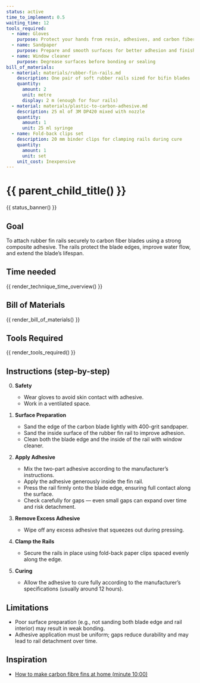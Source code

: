 ```yaml
---
status: active
time_to_implement: 0.5
waiting_time: 12
tools_required:
  - name: Gloves
    purpose: Protect your hands from resin, adhesives, and carbon fibers
  - name: Sandpaper
    purpose: Prepare and smooth surfaces for better adhesion and finish
  - name: Window cleaner
    purpose: Degrease surfaces before bonding or sealing
bill_of_materials:
  - material: materials/rubber-fin-rails.md
    description: One pair of soft rubber rails sized for bifin blades
    quantity:
      amount: 2
      unit: metre
      display: 2 m (enough for four rails)
  - material: materials/plastic-to-carbon-adhesive.md
    description: 25 ml of 3M DP420 mixed with nozzle
    quantity:
      amount: 1
      unit: 25 ml syringe
  - name: Fold-back clips set
    description: 20 mm binder clips for clamping rails during cure
    quantity:
      amount: 1
      unit: set
    unit_cost: Inexpensive
---
```

# {{ parent_child_title() }}
{{ status_banner() }}

## Goal

To attach rubber fin rails securely to carbon fiber blades using a strong composite adhesive.
The rails protect the blade edges, improve water flow, and extend the blade’s lifespan.

## Time needed

{{ render_technique_time_overview() }}

## Bill of Materials

{{ render_bill_of_materials() }}

## Tools Required
{{ render_tools_required() }}

## Instructions (step-by-step)

0. **Safety**
      - Wear gloves to avoid skin contact with adhesive.
      - Work in a ventilated space.

1. **Surface Preparation**
      - Sand the edge of the carbon blade lightly with 400-grit sandpaper.
      - Sand the inside surface of the rubber fin rail to improve adhesion.
      - Clean both the blade edge and the inside of the rail with window cleaner.

2. **Apply Adhesive**
      - Mix the two-part adhesive according to the manufacturer’s instructions.
      - Apply the adhesive generously inside the fin rail.
      - Press the rail firmly onto the blade edge, ensuring full contact along the surface.
      - Check carefully for gaps — even small gaps can expand over time and risk detachment.

3. **Remove Excess Adhesive**
      - Wipe off any excess adhesive that squeezes out during pressing.

4. **Clamp the Rails**
      - Secure the rails in place using fold-back paper clips spaced evenly along the edge.

5. **Curing**
      - Allow the adhesive to cure fully according to the manufacturer’s specifications (usually around 12 hours).

## Limitations

- Poor surface preparation (e.g., not sanding both blade edge and rail interior) may result in weak bonding.
- Adhesive application must be uniform; gaps reduce durability and may lead to rail detachment over time.

## Inspiration
- [How to make carbon fibre fins at home (minute 10:00)](https://youtu.be/mB1JW75E_7k?si=SxF3T3McjTknNW6e&t=501)